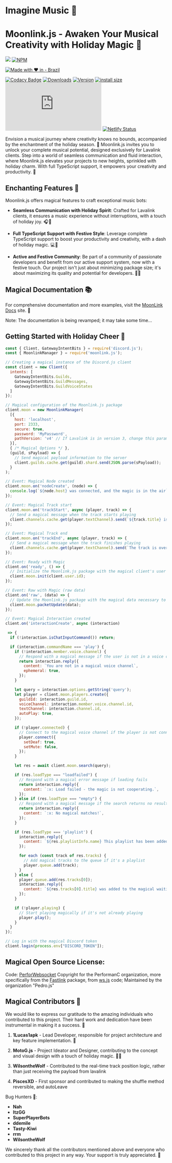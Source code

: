 # Imagine Music 🎄

# Moonlink.js - Awaken Your Musical Creativity with Holiday Magic 🚀

<img src='https://media.discordapp.net/attachments/979497984481972335/1158871758846316624/48_Sem_Titulo_20231003180223.png?ex=651e7bae&is=651d2a2e&hm=0fe112176d09faadcaf1ea00e3927e8616d0e20d5a3ba170ac05fc2874315cfa&'></img>
[![NPM](https://nodei.co/npm/moonlink.js.png)](https://nodei.co/npm/moonlink.js)

[![Made with ♥️ in - Brazil](https://img.shields.io/badge/Made_with_♥️_in-Brazil-ED186A?style=for-the-badge)](https://github.com/1Lucas1apk)

[![Codacy Badge](https://app.codacy.com/project/badge/Grade/7dd9288acdc94dacaa11ad80f36a9bd3)](https://www.codacy.com/gh/1Lucas1apk/moonlink.js/dashboard?utm_source=github.com&utm_medium=referral&utm_content=1Lucas1apk/moonlink.js&utm_campaign=Badge_Grade) [![Downloads](https://img.shields.io/npm/dt/moonlink.js.svg?color=3884FF)](https://www.npmjs.com/package/moonlink.js) [![Version](https://img.shields.io/npm/v/moonlink.js.svg?color=3884FF&label=version)](https://www.npmjs.com/package/moonlink.js) [![install size](https://packagephobia.com/badge?p=moonlink.js)](https://packagephobia.com/result?p=moonlink.js) ![node](https://img.shields.io/node/v/moonlink.js) [![Netlify Status](https://api.netlify.com/api/v1/badges/4f4a2a64-a8db-4db3-ad1d-0c4ac7274d0e/deploy-status)](https://app.netlify.com/sites/moonlinkjs/deploys)

Envision a musical journey where creativity knows no bounds, accompanied by the enchantment of the holiday season. 🌌 Moonlink.js invites you to unlock your complete musical potential, designed exclusively for Lavalink clients. Step into a world of seamless communication and fluid interaction, where Moonlink.js elevates your projects to new heights, sprinkled with holiday charm. With full TypeScript support, it empowers your creativity and productivity. 🎵

## Enchanting Features 🌟

Moonlink.js offers magical features to craft exceptional music bots:

- **Seamless Communication with Holiday Spirit**: Crafted for Lavalink clients, it ensures a music experience without interruptions, with a touch of holiday joy. 🎧🎄

- **Full TypeScript Support with Festive Style**: Leverage complete TypeScript support to boost your productivity and creativity, with a dash of holiday magic. 💻🎅

- **Active and Festive Community**: Be part of a community of passionate developers and benefit from our active support system, now with a festive touch. Our project isn't just about minimizing package size; it's about maximizing its quality and potential for developers. 🤝🎉

## Magical Documentation 📚

For comprehensive documentation and more examples, visit the [MoonLink Docs](https://moonlink.js.org) site. 📖

Note: The documentation is being revamped; it may take some time...

## Getting Started with Holiday Cheer 🚀

```javascript
const { Client, GatewayIntentBits } = require('discord.js');
const { MoonlinkManager } = require('moonlink.js');

// Creating a magical instance of the Discord.js client
const client = new Client({
  intents: [
    GatewayIntentBits.Guilds,
    GatewayIntentBits.GuildMessages,
    GatewayIntentBits.GuildVoiceStates
  ]
});

// Magical configuration of the Moonlink.js package
client.moon = new MoonlinkManager(
  [{
    host: 'localhost',
    port: 2333,
    secure: true,
    password: 'MyPassword',
    pathVersion: 'v4' // If Lavalink is in version 3, change this parameter to 'v3'
  }],
  { /* Magical Options */ },
  (guild, sPayload) => {
    // Send magical payload information to the server
    client.guilds.cache.get(guild).shard.send(JSON.parse(sPayload));
  }
);

// Event: Magical Node created
client.moon.on('nodeCreate', (node) => {
  console.log(`${node.host} was connected, and the magic is in the air`);
});

// Event: Magical Track start
client.moon.on('trackStart', async (player, track) => {
  // Send a magical message when the track starts playing
  client.channels.cache.get(player.textChannel).send(`${track.title} is playing now, bringing holiday joy`);
});

// Event: Magical Track end
client.moon.on('trackEnd', async (player, track) => {
  // Send a magical message when the track finishes playing
  client.channels.cache.get(player.textChannel).send(`The track is over, but the magic continues`);
});

// Event: Ready with Magic
client.on('ready', () => {
  // Initialize the Moonlink.js package with the magical client's user ID
  client.moon.init(client.user.id);
});

// Event: Raw with Magic (raw data)
client.on('raw', (data) => {
  // Update the Moonlink.js package with the magical data necessary to function correctly
  client.moon.packetUpdate(data);
});

// Event: Magical Interaction created
client.on('interactionCreate', async (interaction)

 => {
  if (!interaction.isChatInputCommand()) return;

  if (interaction.commandName === 'play') {
    if (!interaction.member.voice.channel) {
      // Respond with a magical message if the user is not in a voice channel
      return interaction.reply({
        content: `You are not in a magical voice channel`,
        ephemeral: true,
      });
    }

    let query = interaction.options.getString('query');
    let player = client.moon.players.create({
      guildId: interaction.guild.id,
      voiceChannel: interaction.member.voice.channel.id,
      textChannel: interaction.channel.id,
      autoPlay: true,
    });

    if (!player.connected) {
      // Connect to the magical voice channel if the player is not connected
      player.connect({
        setDeaf: true,
        setMute: false,
      });
    }

    let res = await client.moon.search(query);

    if (res.loadType === "loadfailed") {
      // Respond with a magical error message if loading fails
      return interaction.reply({
        content: `:x: Load failed - the magic is not cooperating.`,
      });
    } else if (res.loadType === "empty") {
      // Respond with a magical message if the search returns no results
      return interaction.reply({
        content: `:x: No magical matches!`,
      });
    }

    if (res.loadType === 'playlist') {
      interaction.reply({
        content: `${res.playlistInfo.name} This playlist has been added to the magical waiting list, spreading holiday joy`,
      });

      for each (const track of res.tracks) {
        // Add magical tracks to the queue if it's a playlist
        player.queue.add(track);
      }
    } else {
      player.queue.add(res.tracks[0]);
      interaction.reply({
        content: `${res.tracks[0].title} was added to the magical waiting list`,
      });
    }

    if (!player.playing) {
      // Start playing magically if it's not already playing
      player.play();
    }
  }
});

// Log in with the magical Discord token
client.login(process.env["DISCORD_TOKEN"]);
```

## Magical Open Source License:
Code: [PerforWebsocket](https://github.com/1Lucas1apk/moonlink.js/blob/v2/src/@Moonlink/PerforWebsocket.ts) Copyright for the PerformanC organization, more specifically from the [Fastlink](https://github.com/PerformanC/FastLink) package, from [ws.js](https://github.com/PerformanC/FastLink/blob/main/src/ws.js) code; Maintained by the organization "Pedro.js"

## Magical Contributors 🎅

We would like to express our gratitude to the amazing individuals who contributed to this project. Their hard work and dedication have been instrumental in making it a success. 🎉

1. **1Lucas1apk** - Lead Developer, responsible for project architecture and key feature implementation. 🚀

2. **MotoG.js** - Project Ideator and Designer, contributing to the concept and visual design with a touch of holiday magic. 🎨🎅

3. **WilsontheWolf** - Contributed to the real-time track position logic, rather than just receiving the payload from lavalink

4. **PiscesXD** - First sponsor and contributed to making the shuffle method reversible, and autoLeave

Bug Hunters 🐛:

- **Nah**
- **ItzGG**
- **SuperPlayerBots**
- **ddemile**
- **Tasty-Kiwi**
- **rrm**
- **WilsontheWolf**

We sincerely thank all the contributors mentioned above and everyone who contributed to this project in any way. Your support is truly appreciated. 🙏
